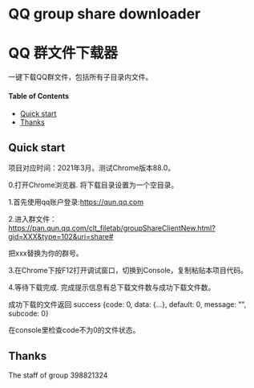# QQ group share downloader
# QQ 群文件下载器

一键下载QQ群文件，包括所有子目录内文件。


#### Table of Contents

- [Quick start](#quick-start)
- [Thanks](#thanks)

## Quick start

项目对应时间：2021年3月。测试Chrome版本88.0。

0.打开Chrome浏览器. 将下载目录设置为一个空目录。

1.首先使用qq账户登录:https://qun.qq.com

2.进入群文件：https://pan.qun.qq.com/clt_filetab/groupShareClientNew.html?gid=XXX&type=102&uri=share#

把xxx替换为你的群号。

3.在Chrome下按F12打开调试窗口，切换到Console，复制粘贴本项目代码。

4.等待下载完成. 完成提示信息有总下载文件数与成功下载文件数。

成功下载的文件返回 success {code: 0, data: {…}, default: 0, message: "", subcode: 0}

在console里检查code不为0的文件状态。

## Thanks

The staff of group 398821324